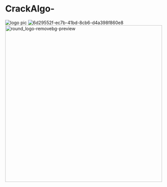 # CrackAlgo-
![logo pic](https://github.com/user-attachments/assets/e2b0691c-657a-4cbb-afc6-52b0bc16dd9f)
![6d29552f-ec7b-41bd-8cb6-d4a398f860e8](https://github.com/user-attachments/assets/4c7e26ac-fcfc-4179-831d-8e324e5add9e)
<img width="500" height="500" alt="round_logo-removebg-preview" src="https://github.com/user-attachments/assets/165a4cde-0ba7-44a4-826f-41e8fe9712c5" />
